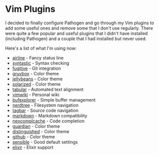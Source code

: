 
# Vim Plugins

I decided to finally configure Pathogen and go through my Vim plugins to add
some useful ones and remove some that I don't use regularly. There were quite a
few popular and useful plugins that I didn't have installed (including Pathogen)
and a couple that I had installed but never used.

Here's a list of what I'm using now:

  * [airline](https://github.com/bling/vim-airline) - Fancy status line
  * [syntastic](https://github.com/scrooloose/syntastic) - Syntax checking
  * [fugitive](https://github.com/tpope/vim-fugitive) - Git integration
  * [gruvbox](https://github.com/morhetz/gruvbox) - Color theme
  * [jellybeans](https://github.com/nanotech/jellybeans.vim) - Color theme
  * [solarized](https://github.com/altercation/vim-colors-solarized) - Color
    theme
  * [tabular](https://github.com/godlygeek/tabular) - Automated text alignment
  * [vimwiki](https://github.com/vim-scripts/vimwiki) - Personal wiki
  * [bufexplorer](https://github.com/vim-scripts/bufexplorer.zip) - Simple
    buffer management
  * [nerdtree](https://github.com/scrooloose/nerdtree) - Filesystem navigation
  * [tagbar](https://github.com/majutsushi/tagbar) - Source code navigation
  * [markdown](https://github.com/tpope/vim-markdown) - Markdown compatibility
  * [neocomplcache](https://github.com/Shougo/neocomplcache.vim) - Code
    completion
  * [guardian](https://github.com/vim-scripts/Guardian) - Color theme
  * [distinguished](https://github.com/Lokaltog/vim-distinguished) - Color theme
  * [github](https://github.com/vim-scripts/github-theme) - Color theme
  * [sensible](https://github.com/tpope/vim-sensible) - Good default settings
  * [elixir](https://github.com/elixir-lang/vim-elixir) - Elixir support
